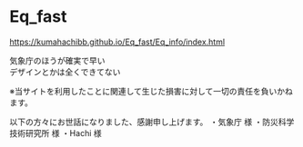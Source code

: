 # Eq_fast
https://kumahachibb.github.io/Eq_fast/Eq_info/index.html

気象庁のほうが確実で早い  
デザインとかは全くできてない

※当サイトを利用したことに関連して生じた損害に対して一切の責任を負いかねます。

以下の方々にお世話になりました、感謝申し上げます。
・気象庁 様
・防災科学技術研究所 様
・Hachi 様
